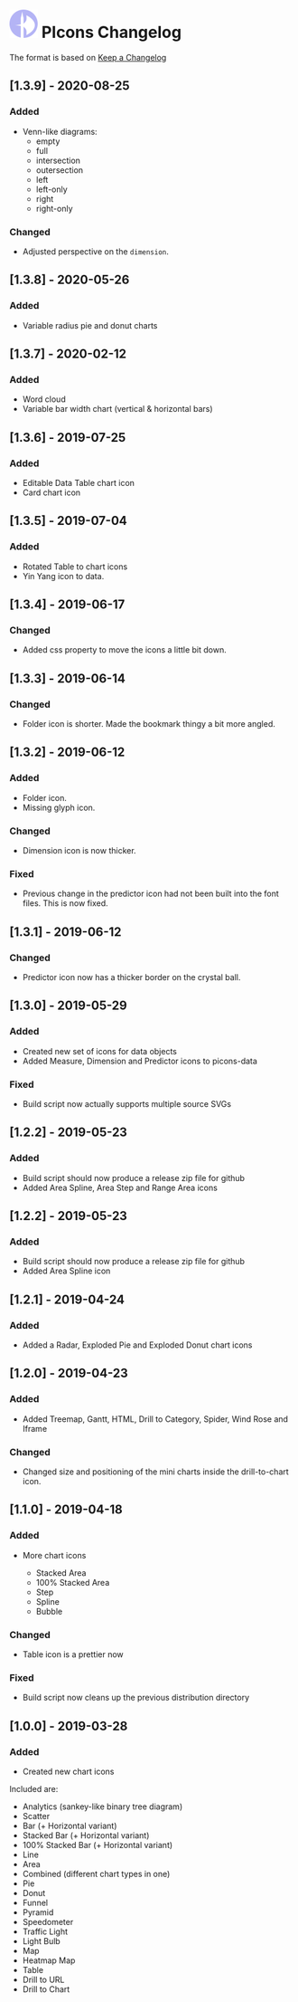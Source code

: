 # ![PIcons Logo](images/picons-logo-small.png) PIcons Changelog

The format is based on [Keep a Changelog](https://keepachangelog.com/en/1.0.0/)

## [1.3.9] - 2020-08-25
### Added
- Venn-like diagrams:
  - empty
  - full
  - intersection
  - outersection
  - left
  - left-only
  - right
  - right-only

### Changed
- Adjusted perspective on the `dimension`.


## [1.3.8] - 2020-05-26
### Added
- Variable radius pie and donut charts

## [1.3.7] - 2020-02-12
### Added
- Word cloud
- Variable bar width chart (vertical & horizontal bars)

## [1.3.6] - 2019-07-25
### Added
- Editable Data Table chart icon
- Card chart icon

## [1.3.5] - 2019-07-04
### Added
- Rotated Table to chart icons
- Yin Yang icon to data.

## [1.3.4] - 2019-06-17
### Changed
- Added css property to move the icons a little bit down.

## [1.3.3] - 2019-06-14
### Changed
- Folder icon is shorter. Made the bookmark thingy a bit more angled.

## [1.3.2] - 2019-06-12
### Added
- Folder icon.
- Missing glyph icon.

### Changed
- Dimension icon is now thicker.

### Fixed
- Previous change in the predictor icon had not been built into the font files. This is now fixed.

## [1.3.1] - 2019-06-12
### Changed
- Predictor icon now has a thicker border on the crystal ball.

## [1.3.0] - 2019-05-29
### Added
- Created new set of icons for data objects
- Added Measure, Dimension and Predictor icons to picons-data

### Fixed
- Build script now actually supports multiple source SVGs

## [1.2.2] - 2019-05-23
### Added
- Build script should now produce a release zip file for github
- Added Area Spline, Area Step and Range Area icons


## [1.2.2] - 2019-05-23
### Added
- Build script should now produce a release zip file for github
- Added Area Spline icon

## [1.2.1] - 2019-04-24
### Added
- Added a Radar, Exploded Pie and Exploded Donut chart icons

## [1.2.0] - 2019-04-23
### Added
- Added Treemap, Gantt, HTML, Drill to Category, Spider, Wind Rose and Iframe

### Changed
- Changed size and positioning of the mini charts inside the drill-to-chart icon.

## [1.1.0] - 2019-04-18
### Added
- More chart icons

  * Stacked Area
  * 100% Stacked Area
  * Step
  * Spline
  * Bubble

### Changed
- Table icon is a prettier now

### Fixed
- Build script now cleans up the previous distribution directory

## [1.0.0] - 2019-03-28
### Added
- Created new chart icons

Included are:

 * Analytics (sankey-like binary tree diagram)
 * Scatter
 * Bar (+ Horizontal variant)
 * Stacked Bar (+ Horizontal variant)
 * 100% Stacked Bar (+ Horizontal variant)
 * Line
 * Area
 * Combined (different chart types in one)
 * Pie
 * Donut
 * Funnel
 * Pyramid
 * Speedometer
 * Traffic Light
 * Light Bulb
 * Map
 * Heatmap Map
 * Table
 * Drill to URL
 * Drill to Chart
